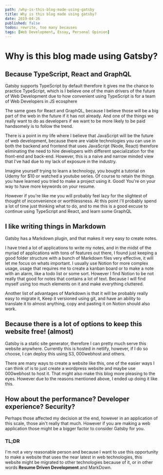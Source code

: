 ```yaml
---
path: /why-is-this-blog-made-using-gatsby
title: Why is this blog made using gatsby?
date: 2019-04-26
published: false
todos: rewrite, too many becauses
tags: [Web Development, Essay, Personal Opinion]
---
```

# Why is this blog made using Gatsby?

## Because TypeScript, React and GraphQL

Gatsby supports TypeScript by default therefore it gives me the chance to practice TypeScript, which is I believe one of the main drivers of the future of Web Development due to how convenient using TypeScript is for a team of Web Developers in JS ecosphere

The same goes for React and GraphQL, because I believe those will be a big part of the web in the future if it has not already. And one of the things we really want to do as developers if we want to be more likely to be paid handsomely is to follow the trend.

There is a point in my life where I believe that JavaScript will be the future of web development, because there are viable technologies you can use in both the backend and frontend that uses JavaScript (Node, React) therefore eliminating the need to hire developers with different specialization for the front-end and back-end. However, this is a naive and narrow minded view that I've had due to my lack of exposure in the industry.

Imagine yourself trying to learn a technology, you bought a tutorial on Udemy for $10 or watched a youtube series. Of course to retain the things you have learned you tried to make a project using it. Good! You're on your way to have more keywords on your resume.

However if you're like me you will probably feel lazy for the slightest of thought of inconvenience or worthlessness. At this point i'll probably spend a lot of time just thinking what to do, and to me this is a good excuse to continue using TypeScript and React, and learn some GraphQL

## I like writing things in Markdown

Gatsby has a Markdown plugin, and that makes it very easy to create notes.

I have tried a lot of applications to write my notes, and in the midst of the myriad of applications with tons of features out there, I found just keeping a good folder structure with a bunch of Markdown files very effective, it will let me focus on whats important. I usually use Notion for more complex usage, usage that requires me to create a kanban board or to make a note with an alarm, like a todo list or some sort. However I find Notion to be not really that good for notes that contains a lot of text. Because I will find myself using too much elements on it and make everything cluttered.

Another list of advantages of Markdown is that it will be probably really easy to migrate it, Keep it versioned using git, and have an ability to translate it to almost anything, copy and pasting it on Notion should also work.

## Because there is a lot of options to keep this website free! (almost)

Gatsby is a static site generator, therefore I can pretty much serve this website anywhere. Currently this is hosted in netlify, however, if I do so choose, I can deploy this using S3, 000webhost and others.

There are many ways to create a website like this, one of the easier ways I can think of is to just create a wordpress website and maybe use 000webhost to host it. That might also make this blog more pleasing to the eyes. However due to the reasons mentioned above, I ended up doing it like this.

## How about the performance? Developer experience? Security?

Perhaps those affected my decision at the end, however in an application of this scale, those ain't really that much. However if you are making a web application those might be a bigger factor to consider Gatsby for you.

### TL;DR

I'm not a very reasonable person and because I want to use this opportunity to make a website that uses the near latest in web technologies, this website might be migrated to other technologies because of it, or in other words **Resume Driven Development** and MarkDown.
